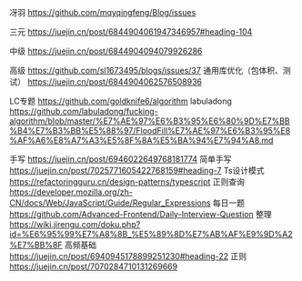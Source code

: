 冴羽
https://github.com/mqyqingfeng/Blog/issues

三元
https://juejin.cn/post/6844904061947346957#heading-104

中级
https://juejin.cn/post/6844904094079926286

高级
https://github.com/sl1673495/blogs/issues/37
  通用库优化（包体积、测试）
  https://juejin.cn/post/6844904062576508936

LC专题
https://github.com/goldknife6/algorithm
labuladong
https://github.com/labuladong/fucking-algorithm/blob/master/%E7%AE%97%E6%B3%95%E6%80%9D%E7%BB%B4%E7%B3%BB%E5%88%97/FloodFill%E7%AE%97%E6%B3%95%E8%AF%A6%E8%A7%A3%E5%8F%8A%E5%BA%94%E7%94%A8.md

手写
https://juejin.cn/post/6946022649768181774
简单手写
https://juejin.cn/post/7025771605422768159#heading-7
Ts设计模式
https://refactoringguru.cn/design-patterns/typescript
正则查询
https://developer.mozilla.org/zh-CN/docs/Web/JavaScript/Guide/Regular_Expressions
每日一题
https://github.com/Advanced-Frontend/Daily-Interview-Question
整理
https://wiki.jirengu.com/doku.php?id=%E6%95%99%E7%A8%8B_%E5%89%8D%E7%AB%AF%E9%9D%A2%E7%BB%8F
高频基础
https://juejin.cn/post/6940945178899251230#heading-22
正则
https://juejin.cn/post/7070284710131269669